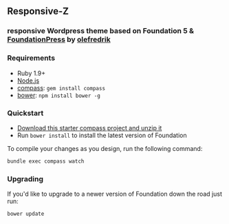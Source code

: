 ## Responsive-Z 


### responsive Wordpress theme based on Foundation 5 & [FoundationPress](https://github.com/olefredrik/FoundationPress) by [olefredrik](https://github.com/olefredrik)


### Requirements

  * Ruby 1.9+
  * [Node.js](http://nodejs.org)
  * [compass](http://compass-style.org/): `gem install compass`
  * [bower](http://bower.io): `npm install bower -g`
  

### Quickstart

  * [Download this starter compass project and unzip it](https://github.com/zurb/foundation-compass-template/archive/master.zip)
  * Run `bower install` to install the latest version of Foundation
  
To compile your changes as you design, run the following command:

```bash
bundle exec compass watch
```


### Upgrading

If you'd like to upgrade to a newer version of Foundation down the road just run:

```bash
bower update
```
